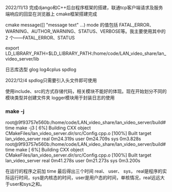 2022/11/13
完成django和C++后台程序框架的搭建，联通tcp客户端请求及服务端响应的回显在浏览器上
cmake框架搭建完成


cmake
message([<mode>] "message text" ...)
mode 的值包括 FATAL_ERROR、WARNING、AUTHOR_WARNING、STATUS、VERBOSE等。我主要使用其中的 2 个——FATAL_ERROR、STATUS

export LD_LIBRARY_PATH=$LD_LIBRARY_PATH:/home/code/LAN_video_share/lan_video_server/lib

日志库选型
glog
log4cplus
spdlog

2022/12/4
spdlog只需要引入头文件即可使用

使用include、src的方式存储代码，相关模块不能好的体现。现在开始划分不同的模块类型并创建文件夹
logger模块用于封装日志的使用

### make -j ###
root@9f93757e560b:/home/code/LAN_video_share/lan_video_server/build# time make -j3
[  6%] Building CXX object CMakeFiles/lan_video_server.dir/src/Config.cpp.o
[100%] Built target lan_video_server
real    0m24.319s
user    0m24.709s
sys     0m3.828s
root@9f93757e560b:/home/code/LAN_video_share/lan_video_server/build# time make
[  6%] Building CXX object CMakeFiles/lan_video_server.dir/src/Config.cpp.o
[100%] Built target lan_video_server
real    0m41.278s
user    0m21.273s
sys     0m3.200s

在运行的程序之前加 time 最后得出三个时间 real、  user、 sys， real是程序的实际运行时间，sys是内核态的时间，user是用户态的时间，单核情况，real远远大于user和sys之和。
